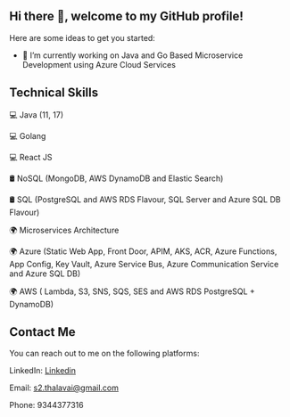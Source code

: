 ## Hi there 👋, welcome to my GitHub profile!

Here are some ideas to get you started:

- 🔭 I’m currently working on Java and Go Based Microservice Development using Azure Cloud Services

Technical Skills
-----------------------------------------------------------------------------------------------------------

  💻 Java (11, 17)
  
  💻 Golang
  
  💻 React JS
  
  🛢️ NoSQL (MongoDB, AWS DynamoDB and Elastic Search)
  
  🛢️ SQL (PostgreSQL and AWS RDS Flavour, SQL Server and Azure SQL DB Flavour)
  
  🌍 Microservices Architecture
  
  🌍 Azure (Static Web App, Front Door, APIM, AKS, ACR, Azure Functions, App Config, Key Vault, Azure Service Bus, Azure Communication Service and Azure SQL DB) 
  
  🌍 AWS ( Lambda, S3, SNS, SQS, SES and AWS RDS PostgreSQL + DynamoDB)
  

Contact Me
-----------------------------------------------------------------------------------------------------------

You can reach out to me on the following platforms:

LinkedIn: [Linkedin](https://www.linkedin.com/in/sivasankar-thalavai/)

Email: s2.thalavai@gmail.com

Phone: 9344377316
